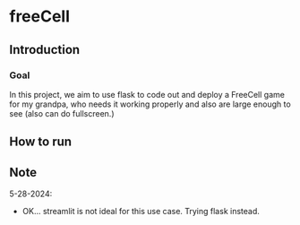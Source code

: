 # freeCell

## Introduction
### Goal
In this project, we aim to use flask to code out and deploy a FreeCell game for my grandpa, who needs it working properly and also are large enough to see (also can do fullscreen.)

## How to run

## Note
5-28-2024:
- OK... streamlit is not ideal for this use case. Trying flask instead.